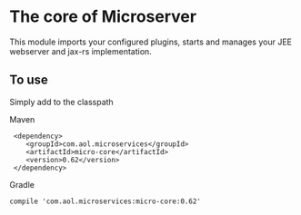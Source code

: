 # The core of Microserver

This module imports your configured plugins, starts and manages your JEE webserver and jax-rs implementation.

## To use

Simply add to the classpath

Maven 

     <dependency>
        <groupId>com.aol.microservices</groupId>  
        <artifactId>micro-core</artifactId>
        <version>0.62</version>
     </dependency>
     
Gradle

    compile 'com.aol.microservices:micro-core:0.62'
